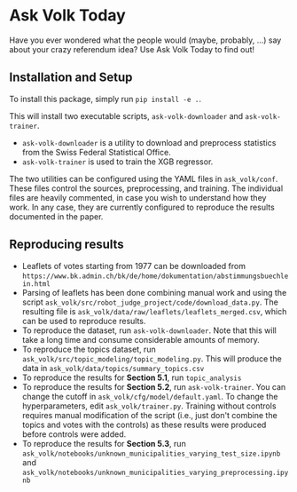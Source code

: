 # Ask Volk Today

Have you ever wondered what the people would (maybe, probably, ...) say
about your crazy referendum idea? Use Ask Volk Today to find out!

## Installation and Setup

To install this package, simply run `pip install -e .`.

This will install two executable scripts, `ask-volk-downloader` and `ask-volk-trainer`.

- `ask-volk-downloader` is a utility to download and preprocess statistics from the Swiss Federal Statistical Office.
- `ask-volk-trainer` is used to train the XGB regressor.

The two utilities can be configured using the YAML files in `ask_volk/conf`. These files control
the sources, preprocessing, and training. The individual files are heavily commented, in case you wish
to understand how they work. In any case, they are currently configured to reproduce the results documented in the paper.

## Reproducing results

- Leaflets of votes starting from 1977 can be downloaded from `https://www.bk.admin.ch/bk/de/home/dokumentation/abstimmungsbuechlein.html`
- Parsing of leaflets has been done combining manual work and using the script `ask_volk/src/robot_judge_project/code/download_data.py`. The resulting file is `ask_volk/data/raw/leaflets/leaflets_merged.csv`, which can be used to reproduce results.
- To reproduce the dataset, run `ask-volk-downloader`. Note that this will take a long time and consume considerable amounts of memory.
- To reproduce the topics dataset, run `ask_volk/src/topic_modeling/topic_modeling.py`. This will produce the data in `ask_volk/data/topics/summary_topics.csv`
- To reproduce the results for **Section 5.1**, run `topic_analysis`
- To reproduce the results for **Section 5.2**, run `ask-volk-trainer`. You can change the cutoff in `ask_volk/cfg/model/default.yaml`. To change the hyperparameters, edit `ask_volk/trainer.py`.
Training without controls requires manual modification of the script (i.e., just don't combine the topics and votes with the controls) as these results were produced before controls were added.
- To reproduce the results for **Section 5.3**, run `ask_volk/notebooks/unknown_municipalities_varying_test_size.ipynb` and `ask_volk/notebooks/unknown_municipalities_varying_preprocessing.ipynb`
